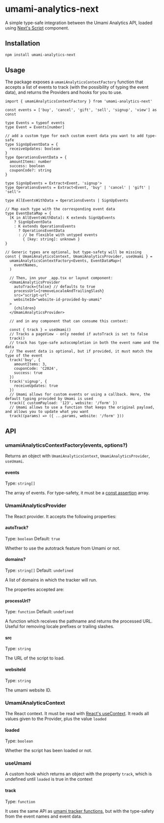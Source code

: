 # umami-analytics-next

A simple type-safe integration between the Umami Analytics API, loaded using [Next's Script](https://nextjs.org/docs/pages/api-reference/components/script) component.

## Installation

```sh
npm install umami-analytics-next
```

## Usage

The package exposes a `umamiAnalyticsContextFactory` function that accepts a list of events to track (with the possibility of typing the event data), and returns the Providers and hooks for you to use.

```tsx
import { umamiAnalyticsContextFactory } from 'umami-analytics-next'

const events = ['buy', 'cancel', 'gift', 'sell', 'signup', 'view'] as const

type Events = typeof events
type Event = Events[number]

// add a custom type for each custom event data you want to add type-safe
type SignUpEventData = {
  receiveUpdates: boolean
}
type OperationsEventData = {
  amountItems: number
  success: boolean
  couponCode?: string
}

type SignUpEvents = Extract<Event, 'signup'>
type OperationsEvents = Extract<Event, 'buy' | 'cancel' | 'gift' | 'sell'>

type AllEventsWithData = OperationsEvents | SignUpEvents

// Map each type with the corresponding event data
type EventDataMap = {
  [K in AllEventsWithData]: K extends SignUpEvents
    ? SignUpEventData
    : K extends OperationsEvents
      ? OperationsEventData
      : // be flexible with untyped events
        { [key: string]: unknown }
}

// Generic types are optional, but type-safety will be missing
const { UmamiAnalyticsContext, UmamiAnalyticsProvider, useUmami } =
  umamiAnalyticsContextFactory<Events, EventDataMap>(
    eventNames,
  )

  // Then, inn your _app.tsx or layout component:
  <UmamiAnalyticsProvider
    autoTrack={false} // defaults to true
    processUrl={removeLocaleAndTrailingSlash}
    src="script-url"
    websiteId="website-id-provided-by-umami"
  >
    {children}
  </UmamiAnalyticsProvider>

  // and in any component that can consume this context:

  const { track } = useUmami()
  // Tracks a pageView - only needed if autoTrack is set to false
  track()
  // track has type-safe autocompletion in both the event name and the data
  // The event data is optional, but if provided, it must match the type of the event
  track('buy', {
    amountItems: 3,
    couponCode: 'C2024',
    success: true
  })
  track('signup', {
    receiveUpdates: true
  })
  // Umami allows for custom events or using a callback. Here, the default typing provided by Umami is used
  track({ customPayload: '123', website: '/form' })
  // Umami allows to use a function that keeps the original payload, and allows you to update what you want
  track((params) => ({ ...params, website: '/form' }))
```

## API

### umamiAnalyticsContextFactory(events, options?)

Returns an object with `UmamiAnalyticsContext`, `UmamiAnalyticsProvider`, `useUmami`.

#### events

Type: `string[]`

The array of events. For type-safety, it must be a [const assertion](https://www.typescriptlang.org/docs/handbook/release-notes/typescript-3-4.html#const-assertions) array.

### UmamiAnalyticsProvider

The React provider. It accepts the following properties:

#### autoTrack?

Type: `boolean`
Default: `true`

Whether to use the autotrack feature from Umami or not.

#### domains?

Type: `string[]`
Default: `undefined`

A list of domains in which the tracker will run.

The properties accepted are:

#### processUrl?

Type: `function`
Default: `undefined`

A function which receives the pathname and returns the processed URL. Useful for removing locale prefixes or trailing slashes.

#### src

Type: `string`

The URL of the script to load.

#### websiteId

Type: `string`

The umami website ID.

### UmamiAnalyticsContext

The React context. It must be read with [React's useContext](https://react.dev/reference/react/useContext). It reads all values given to the Provider, plus the value `loaded`

#### loaded

Type: `boolean`

Whether the script has been loaded or not.

### useUmami

A custom hook which returns an object with the property `track`, which is undefined until `loaded` is true in the context

#### track

Type: `function`

It uses the same API as [umami tracker functions](https://umami.is/docs/tracker-functions), but with the type-safety from the event names and event data.
